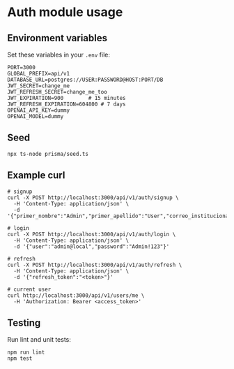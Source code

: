 # Auth module usage

## Environment variables

Set these variables in your `.env` file:

```
PORT=3000
GLOBAL_PREFIX=api/v1
DATABASE_URL=postgres://USER:PASSWORD@HOST:PORT/DB
JWT_SECRET=change_me
JWT_REFRESH_SECRET=change_me_too
JWT_EXPIRATION=900        # 15 minutes
JWT_REFRESH_EXPIRATION=604800 # 7 days
OPENAI_API_KEY=dummy
OPENAI_MODEL=dummy
```

## Seed

```
npx ts-node prisma/seed.ts
```

## Example curl

```
# signup
curl -X POST http://localhost:3000/api/v1/auth/signup \
  -H 'Content-Type: application/json' \
  -d '{"primer_nombre":"Admin","primer_apellido":"User","correo_institucional":"admin@local","codigo_empleado":"ADMIN","password":"Admin!123"}'

# login
curl -X POST http://localhost:3000/api/v1/auth/login \
  -H 'Content-Type: application/json' \
  -d '{"user":"admin@local","password":"Admin!123"}'

# refresh
curl -X POST http://localhost:3000/api/v1/auth/refresh \
  -H 'Content-Type: application/json' \
  -d '{"refresh_token":"<token>"}'

# current user
curl http://localhost:3000/api/v1/users/me \
  -H 'Authorization: Bearer <access_token>'
```

## Testing

Run lint and unit tests:

```
npm run lint
npm test
```
